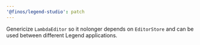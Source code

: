 ```yaml
---
'@finos/legend-studio': patch
---
```


Genericize `LambdaEditor` so it nolonger depends on `EditorStore` and can be used between different Legend applications.
